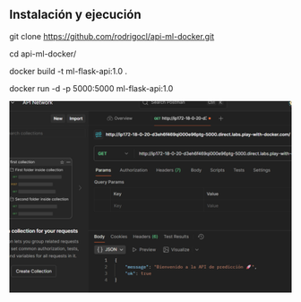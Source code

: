 ## Instalación y ejecución


git clone https://github.com/rodrigocl/api-ml-docker.git 

cd api-ml-docker/

docker build -t ml-flask-api:1.0 . 

docker run -d -p 5000:5000 ml-flask-api:1.0


![Texto alternativo](imagen.png)

